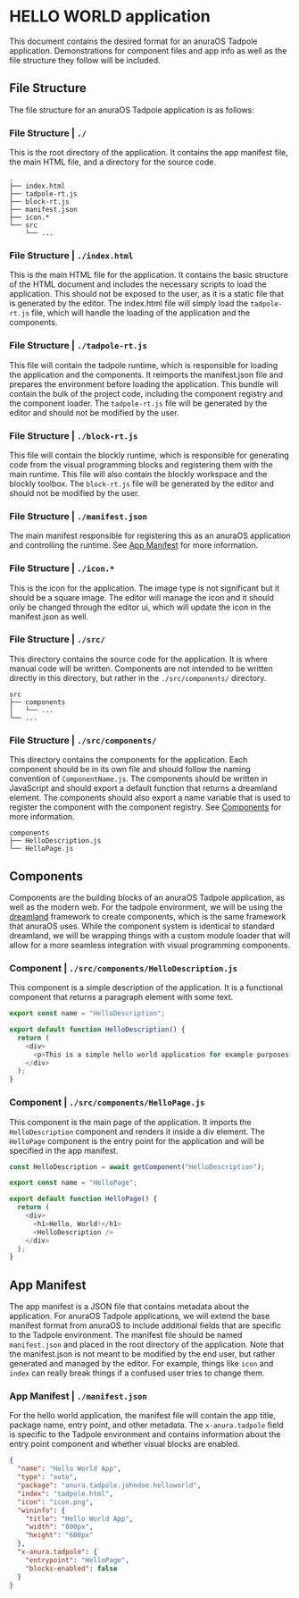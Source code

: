 # HELLO WORLD application

This document contains the desired format for an anuraOS Tadpole application. Demonstrations for component files and app info as well as the file structure they follow will be included.

## File Structure

The file structure for an anuraOS Tadpole application is as follows:

### File Structure | `./`

This is the root directory of the application. It contains the app manifest file, the main HTML file, and a directory for the source code.

```
.
├── index.html
├── tadpole-rt.js
├── block-rt.js
├── manifest.json
├── icon.*
└── src
    └── ...
```

### File Structure | `./index.html`

This is the main HTML file for the application. It contains the basic structure of the HTML document and includes the necessary scripts to load the application. This should not be exposed to the user, as it is a static file that is generated by the editor. The index.html file will simply load the `tadpole-rt.js` file, which will handle the loading of the application and the components.

### File Structure | `./tadpole-rt.js`

This file will contain the tadpole runtime, which is responsible for loading the application and the components. It reimports the manifest.json file and prepares the environment before loading the application. This bundle will contain the bulk of the project code, including the component registry and the component loader. The `tadpole-rt.js` file will be generated by the editor and should not be modified by the user.

### File Structure | `./block-rt.js`

This file will contain the blockly runtime, which is responsible for generating code from the visual programming blocks and registering them with the main runtime. This file will also contain the blockly workspace and the blockly toolbox. The `block-rt.js` file will be generated by the editor and should not be modified by the user.

### File Structure | `./manifest.json`

The main manifest responsible for registering this as an anuraOS application and controlling the runtime. See [App Manifest](#app-manifest) for more information.

### File Structure | `./icon.*`

This is the icon for the application. The image type is not significant but it should be a square image. The editor will manage the icon and it should only be changed through the editor ui, which will update the icon in the manifest.json as well.

### File Structure | `./src/`

This directory contains the source code for the application. It is where manual code will be written. Components are not intended to be written directly in this directory, but rather in the `./src/components/` directory.

```
src
├── components
│   └── ...
└── ...
```

### File Structure | `./src/components/`

This directory contains the components for the application. Each component should be in its own file and should follow the naming convention of `ComponentName.js`. The components should be written in JavaScript and should export a default function that returns a dreamland element. The components should also export a name variable that is used to register the component with the component registry. See [Components](#components) for more information.

```
components
├── HelloDescription.js
└── HelloPage.js
```

## Components

Components are the building blocks of an anuraOS Tadpole application, as well as the modern web. For the tadpole environment, we will be using the [dreamland](https://dreamland.js.org) framework to create components, which is the same framework that anuraOS uses. While the component system is identical to standard dreamland, we will be wrapping things with a custom module loader that will allow for a more seamless integration with visual programming components.

### Component | `./src/components/HelloDescription.js`

This component is a simple description of the application. It is a functional component that returns a paragraph element with some text.

```javascript
export const name = "HelloDescription";

export default function HelloDescription() {
  return (
    <div>
      <p>This is a simple hello world application for example purposes.</p>
    </div>
  );
}
```

### Component | `./src/components/HelloPage.js`

This component is the main page of the application. It imports the `HelloDescription` component and renders it inside a div element. The `HelloPage` component is the entry point for the application and will be specified in the app manifest.

```javascript
const HelloDescription = await getComponent("HelloDescription");

export const name = "HelloPage";

export default function HelloPage() {
  return (
    <div>
      <h1>Hello, World!</h1>
      <HelloDescription />
    </div>
  );
}
```

## App Manifest

The app manifest is a JSON file that contains metadata about the application. For anuraOS Tadpole applications, we will extend the base manifest format from anuraOS to include additional fields that are specific to the Tadpole environment. The manifest file should be named `manifest.json` and placed in the root directory of the application. Note that the manifest.json is not meant to be modified by the end user, but rather generated and managed by the editor. For example, things like `icon` and `index` can really break things if a confused user tries to change them.

### App Manifest | `./manifest.json`

For the hello world application, the manifest file will contain the app title, package name, entry point, and other metadata. The `x-anura.tadpole` field is specific to the Tadpole environment and contains information about the entry point component and whether visual blocks are enabled.

```json
{
  "name": "Hello World App",
  "type": "auto",
  "package": "anura.tadpole.johndoe.helloworld",
  "index": "tadpole.html",
  "icon": "icon.png",
  "wininfo": {
    "title": "Hello World App",
    "width": "800px",
    "height": "600px"
  },
  "x-anura.tadpole": {
    "entrypoint": "HelloPage",
    "blocks-enabled": false
  }
}
```
